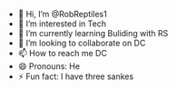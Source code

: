 - 👋 Hi, I’m @RobReptiles1
- 👀 I’m interested in Tech
- 🌱 I’m currently learning Buliding with RS
- 💞️ I’m looking to collaborate on DC
- 📫 How to reach me DC
- 😄 Pronouns: He
- ⚡ Fun fact: I have three sankes 

<!---
RobReptiles1/RobReptiles1 is a ✨ special ✨ repository because its `README.md` (this file) appears on your GitHub profile.
You can click the Preview link to take a look at your changes.
--->
